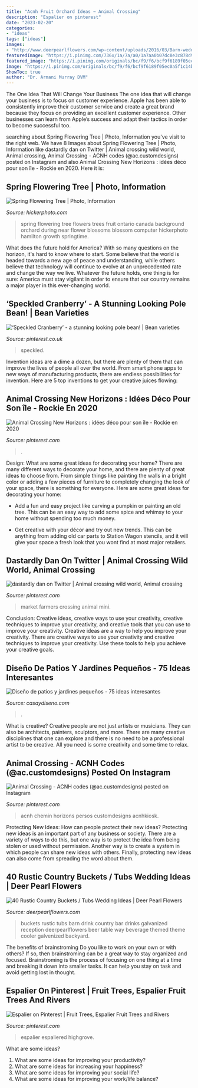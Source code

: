 ```yaml
---
title: "Acnh Fruit Orchard Ideas ~ Animal Crossing"
description: "Espalier on pinterest"
date: "2023-02-20"
categories:
- "ideas"
tags: ["ideas"]
images:
- "http://www.deerpearlflowers.com/wp-content/uploads/2016/03/Barn-wedding-drink-bar.jpg"
featuredImage: "https://i.pinimg.com/736x/1a/7a/a0/1a7aa0b07dc8e3c878d977727ebc794c.jpg"
featured_image: "https://i.pinimg.com/originals/bc/f9/f6/bcf9f6189f05ec0a5f1c14bfc27873de.jpg"
image: "https://i.pinimg.com/originals/bc/f9/f6/bcf9f6189f05ec0a5f1c14bfc27873de.jpg"
ShowToc: true
author: "Dr. Armani Murray DVM"
---
```



The One Idea That Will Change Your Business
The one idea that will change your business is to focus on customer experience. Apple has been able to consistently improve their customer service and create a great brand because they focus on providing an excellent customer experience. Other businesses can learn from Apple’s success and adapt their tactics in order to become successful too.

	

		
searching about Spring Flowering Tree | Photo, Information you've visit to the right web. We have 8 Images about Spring Flowering Tree | Photo, Information like dastardly dan on Twitter | Animal crossing wild world, Animal crossing, Animal Crossing - ACNH codes (@ac.customdesigns) posted on Instagram and also Animal Crossing New Horizons : idées déco pour son île - Rockie en 2020. Here it is:
		
    
## Spring Flowering Tree | Photo, Information

<img loading=lazy src="http://www.hickerphoto.com/images/600/spring_flower_t2519.jpg" onerror="this.onerror=null;this.src='https://tse2.mm.bing.net/th?id=OIP.6K880ETOctaZUlu4HePlXwHaE7&amp;pid=15.1';" alt="Spring Flowering Tree | Photo, Information">

_Source: hickerphoto.com_

>spring flowering tree flowers trees fruit ontario canada background orchard during near flower blossoms blossom computer hickerphoto hamilton growth springtime. 

	

What does the future hold for America? With so many questions on the horizon, it's hard to know where to start. Some believe that the world is headed towards a new age of peace and understanding, while others believe that technology will continue to evolve at an unprecedented rate and change the way we live. Whatever the future holds, one thing is for sure: America must stay vigilant in order to ensure that our country remains a major player in this ever-changing world.

    
## ‘Speckled Cranberry’ - A Stunning Looking Pole Bean! | Bean Varieties

<img loading=lazy src="https://i.pinimg.com/originals/bc/f9/f6/bcf9f6189f05ec0a5f1c14bfc27873de.jpg" onerror="this.onerror=null;this.src='https://tse1.mm.bing.net/th?id=OIP.E9LxnqZN_MA51xtH_ylXqgHaLH&amp;pid=15.1';" alt="‘Speckled Cranberry’ - a stunning looking pole bean! | Bean varieties">

_Source: pinterest.co.uk_

>speckled. 

	

Invention ideas are a dime a dozen, but there are plenty of them that can improve the lives of people all over the world. From smart phone apps to new ways of manufacturing products, there are endless possibilities for invention. Here are 5 top inventions to get your creative juices flowing: 

    
## Animal Crossing New Horizons : Idées Déco Pour Son île - Rockie En 2020

<img loading=lazy src="https://i.pinimg.com/736x/81/aa/f6/81aaf667185d8c4051b70b9daf41cb5d.jpg" onerror="this.onerror=null;this.src='https://tse2.mm.bing.net/th?id=OIP.zgYox1FpVUL67DuP_iVb4AHaEG&amp;pid=15.1';" alt="Animal Crossing New Horizons : idées déco pour son île - Rockie en 2020">

_Source: pinterest.com_

>. 

	

Design: What are some great ideas for decorating your home?
There are many different ways to decorate your home, and there are plenty of great ideas to choose from. From simple things like painting the walls in a bright color or adding a few pieces of furniture to completely changing the look of your space, there is something for everyone. Here are some great ideas for decorating your home: 
- Add a fun and easy project like carving a pumpkin or painting an old tree. This can be an easy way to add some spice and whimsy to your home without spending too much money. 

- Get creative with your décor and try out new trends. This can be anything from adding old car parts to Station Wagon stencils, and it will give your space a fresh look that you wont find at most major retailers.

    
## Dastardly Dan On Twitter | Animal Crossing Wild World, Animal Crossing

<img loading=lazy src="https://i.pinimg.com/736x/9e/69/83/9e6983b95f8d0882de4de300b173a634.jpg" onerror="this.onerror=null;this.src='https://tse3.mm.bing.net/th?id=OIP.C9fmQTB8cDIu_dGEZgpTXwHaEK&amp;pid=15.1';" alt="dastardly dan on Twitter | Animal crossing wild world, Animal crossing">

_Source: pinterest.com_

>market farmers crossing animal mini. 

	

Conclusion: Creative ideas, creative ways to use your creativity, creative techniques to improve your creativity, and creative tools that you can use to improve your creativity.
Creative ideas are a way to help you improve your creativity. There are creative ways to use your creativity and creative techniques to improve your creativity. Use these tools to help you achieve your creative goals.

    
## Diseño De Patios Y Jardines Pequeños - 75 Ideas Interesantes

<img loading=lazy src="http://casaydiseno.com/wp-content/uploads/2016/03/patio-moderno-´cmino-jardin.jpg" onerror="this.onerror=null;this.src='https://tse4.mm.bing.net/th?id=OIP.NJiEFoYRE3bwB9BIO0azaAHaE7&amp;pid=15.1';" alt="Diseño de patios y jardines pequeños - 75 ideas interesantes">

_Source: casaydiseno.com_

>. 

	

What is creative?
Creative people are not just artists or musicians. They can also be architects, painters, sculptors, and more. There are many creative disciplines that one can explore and there is no need to be a professional artist to be creative. All you need is some creativity and some time to relax.

    
## Animal Crossing - ACNH Codes (@ac.customdesigns) Posted On Instagram

<img loading=lazy src="https://i.pinimg.com/736x/1a/7a/a0/1a7aa0b07dc8e3c878d977727ebc794c.jpg" onerror="this.onerror=null;this.src='https://tse2.mm.bing.net/th?id=OIP.lqpiLPaJ0IAP94YxZVlWSwHaEK&amp;pid=15.1';" alt="Animal Crossing - ACNH codes (@ac.customdesigns) posted on Instagram">

_Source: pinterest.com_

>acnh chemin horizons persos customdesigns acnhkiosk. 

	

Protecting New Ideas: How can people protect their new ideas?
Protecting new ideas is an important part of any business or society. There are a variety of ways to do this, but one way is to protect the idea from being stolen or used without permission. Another way is to create a system in which people can share new ideas with others. Finally, protecting new ideas can also come from spreading the word about them.

    
## 40 Rustic Country Buckets / Tubs Wedding Ideas | Deer Pearl Flowers

<img loading=lazy src="http://www.deerpearlflowers.com/wp-content/uploads/2016/03/Barn-wedding-drink-bar.jpg" onerror="this.onerror=null;this.src='https://tse1.mm.bing.net/th?id=OIP.6Ce_jrh8sNNk6DGYI2P-eQHaLH&amp;pid=15.1';" alt="40 Rustic Country Buckets / Tubs Wedding Ideas | Deer Pearl Flowers">

_Source: deerpearlflowers.com_

>buckets rustic tubs barn drink country bar drinks galvanized reception deerpearlflowers beer table way beverage themed theme cooler galvenized backyard. 

	

The benefits of brainstroming
Do you like to work on your own or with others? If so, then brainstroming can be a great way to stay organized and focused. Brainstroming is the process of focusing on one thing at a time and breaking it down into smaller tasks. It can help you stay on task and avoid getting lost in thought.

    
## Espalier On Pinterest | Fruit Trees, Espalier Fruit Trees And Rivers

<img loading=lazy src="https://s-media-cache-ak0.pinimg.com/originals/f9/cc/76/f9cc761e166726721d0739008518b79b.jpg" onerror="this.onerror=null;this.src='https://tse2.mm.bing.net/th?id=OIP.-cx2HhZnJnIdBzkAhRi3mwHaEm&amp;pid=15.1';" alt="Espalier on Pinterest | Fruit Trees, Espalier Fruit Trees and Rivers">

_Source: pinterest.com_

>espalier espaliered highgrove. 

	

What are some ideas?
1. What are some ideas for improving your productivity? 
2. What are some ideas for increasing your happiness? 
3. What are some ideas for improving your social life? 
4. What are some ideas for improving your work/life balance?

